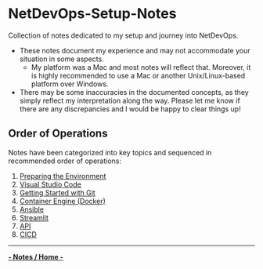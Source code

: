 # NetDevOps-Setup-Notes

Collection of notes dedicated to my setup and journey into NetDevOps.

- These notes document my experience and may not accommodate your situation in some aspects.
  - My platform was a Mac and most notes will reflect that. Moreover, it is highly recommended to use a Mac or another Unix/Linux-based platform over Windows.
- There may be some inaccuracies in the documented concepts, as they simply reflect my interpretation along the way. Please let me know if there are any discrepancies and I would be happy to clear things up!

## Order of Operations

Notes have been categorized into key topics and sequenced in recommended order of operations:

1. [Preparing the Environment](pages/env-prep.md)
2. [Visual Studio Code](pages/vscode.md)
3. [Getting Started with Git](pages/git.md)
4. [Container Engine (Docker)](pages/container-engine.md)
5. [Ansible](pages/ansible.md)
6. [Streamlit](pages/streamlit.md)
7. [API](pages/api.md)
8. [CICD](pages/cicd.md)

---

**[- Notes / Home -](../..)**
